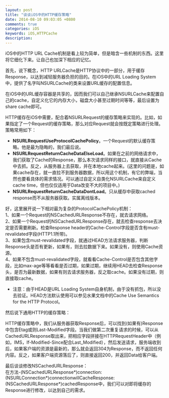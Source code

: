 ```yaml
---
layout: post
title: "谈谈iOS中的HTTP缓存策略"
date: 2014-08-10 09:03:05 +0800
comments: true
categories: iOS
keywords: iOS,HTTPCache
description: 
---
```

iOS中的HTTP URL Cache机制是看上较为简单，但是暗含一些机制的东西。这里将它细化下来。让自己也加深下相应的记忆。  

首先，说下概念，HTTP URLCache是HTTP协议中的一部分，用于缓存Response，以达到减轻服务器负担的目的。在iOS中的URL Loading System中，提供了名字叫NSURLCache的类来设置URL缓存的配置信息。    

在iOS中的URL缓存容器是共享的，因而我们可以自己继承NSURLCache来配置自己的cache，自定义化它的内存大小，磁盘大小甚至过期时间等等，最后设置为share cache即可。  
  
HTTP缓存在iOS中需要，配合着NSURLRequest的缓存策略来实现的。比如，如果指定了一个Request的缓存策略，那么对应Request就会按既定策略进行处理。策略常用如下：  

*  **NSURLRequestUseProtocolCachePolicy**。一个Request的默认缓存策略。他是最为隐晦的，我们最后说。
*  **NSURLRequestReturnCacheDataElseLoad**。如果在之前的网络请求中，我们获取了Cache的Response，那么本次请求同样的接口，就直接从Cache中去抓。反之，从服务器上去获取，并在本地cache起来。(这里的问题是，如果cache存在，就一直拉不到服务器数据，所以用这个机制，有它的弊端，当然也要看具体的需求情况。可以通过自定义自类化NSURLCache来自定义cache time，但也仅仅适用于Data改变不大的项目中。)
*  **NSURLRequestReturnCacheDataDontLoad**。只从缓存中获取cached response而不从服务器获取。实属离线版本。  

好，这里展开说一下相对最为复杂的ProtocolCachePolicy机制：  
1、如果一个Request的NSCachedURLResponse不存在，就去请求网络。  
2、如果一个Request的NSCachedURLResponse存在，就去检查response去决定是否需要刷新。检查Response header的Cache-Control字段是否含有must-revalidated字段(HTTP1.1所带)。  
3、如果包含must-revalidated字段，就通过HEAD方法请求服务器，判断Response头是否有更新，如果有，则去拉数据下来。如果没有，则使用Cache资源。  
4、如果不包含must-revalidated字段，就看看Cache-Control是否包含其他字段，比如max-age等等看看是否过期，如果过期，继续用HEAD去检查Response头，是否为最新数据，如果有则去请求服务器，反之取cache。如果没有过期，则直接取cache。  

*  注意：由于HEAD是URL Loading System自身机制，由于没有抓包，所以没去验证。HEAD方法默认使用可以参见水果文档中的Cache Use Semantics for the HTTP Protocol。  

  
然后说下通用HTTP的缓存策略：  
  
  HTTP缓存策略中，我们从服务器获取Response后，可以找到(如果有)Response中包含Etag或则Last-Modified字段。当我们做第二次重复请求的时候，可以从CachedURLResponse取出来，把相应字段拼接在HTTPRequestHeader中（例如，IMS，If-Modified-Since配合Last_Modified），然后发送请求，服务端收到后，如果客户端的资源是最新的，那么就会返回304为Response，而不返回任何内容。反之，如果客户端资源落后了，则直接返回200，并返回Data给客户端。

最后谈谈修改NSCachedURLResponse：  
在方法-(NSCachedURLResponse*)connection:(NSURLConnection*)connectionwillCacheResponse:(NSCachedURLResponse*)cachedResponse中，我们可以对即将缓存的Response进行修改，以达到自己的需求。